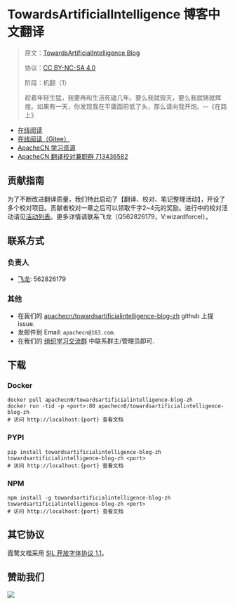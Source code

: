 <!--
    需要填充的占位符：
    
    README.md
    
        TowardsArtificialIntelligence 博客中文翻译：文档中文名
        TowardsArtificialIntelligence Blog：文档英文名
        https://pub.towardsai.net/：文档原始链接
        tai：域名前缀
        飞龙：负责人名称
        wizardforcel：负责人 Github 用户名
        562826179：负责人 QQ
        towardsartificialintelligence-blog-zh：ApacheCN 的 Github 仓库名称
        towardsartificialintelligence-blog-zh：DockerHub 仓库名称
        towardsartificialintelligence-blog-zh：PYPI 包名称
        towardsartificialintelligence-blog-zh：NPM 包名称
    
    CNAME
    
        tai：域名前缀

    index.html
    
        TowardsArtificialIntelligence 博客中文翻译：文档中文名
        rgba(0, 173, 255, 1)：显示颜色
        towardsartificialintelligence-blog-zh：ApacheCN 的 Github 仓库名称

    asset/docsify-apachecn-footer.js
    
        towardsartificialintelligence-blog-zh：ApacheCN 的 Github 仓库名称
-->

# TowardsArtificialIntelligence 博客中文翻译

> 原文：[TowardsArtificialIntelligence Blog](https://pub.towardsai.net/)
> 
> 协议：[CC BY-NC-SA 4.0](http://creativecommons.org/licenses/by-nc-sa/4.0/)
> 
> 阶段：机翻（1）
> 
> 趁着年轻生猛，我要再和生活死磕几年。要么我就毁灭，要么我就铸就辉煌。如果有一天，你发现我在平庸面前低了头，那么请向我开炮。--《在路上》

* [在线阅读](https://tai.apachecn.org)
* [在线阅读（Gitee）](https://apachecn.gitee.io/doc-template/)
* [ApacheCN 学习资源](http://docs.apachecn.org/)
* [ApacheCN 翻译校对兼职群 713436582](https://jq.qq.com/?_wv=1027&k=VSNtgpjb)

## 贡献指南

为了不断改进翻译质量，我们特此启动了【翻译、校对、笔记整理活动】，开设了多个校对项目。贡献者校对一章之后可以领取千字2\~4元的奖励。进行中的校对活动请见[活动列表](https://home.apachecn.org/#/docs/activity/docs-activity)。更多详情请联系飞龙（Q562826179，V:wizardforcel）。

## 联系方式

### 负责人

* [飞龙](https://github.com/wizardforcel): 562826179

### 其他

*   在我们的 [apachecn/towardsartificialintelligence-blog-zh](https://github.com/apachecn/towardsartificialintelligence-blog-zh) github 上提 issue.
*   发邮件到 Email: `apachecn@163.com`.
*   在我们的 [组织学习交流群](https://www.apachecn.org/#/docs/join) 中联系群主/管理员即可.

## 下载

### Docker

```
docker pull apachecn0/towardsartificialintelligence-blog-zh
docker run -tid -p <port>:80 apachecn0/towardsartificialintelligence-blog-zh
# 访问 http://localhost:{port} 查看文档
```

### PYPI

```
pip install towardsartificialintelligence-blog-zh
towardsartificialintelligence-blog-zh <port>
# 访问 http://localhost:{port} 查看文档
```

### NPM

```
npm install -g towardsartificialintelligence-blog-zh
towardsartificialintelligence-blog-zh <port>
# 访问 http://localhost:{port} 查看文档
```

## 其它协议

霞鹜文楷采用 [SIL 开放字体协议 1.1](https://github.com/lxgw/LxgwWenKai/blob/main/SIL_Open_Font_License_1.1.txt)。

## 赞助我们

![](http://data.apachecn.org/img/about/donate.jpg)
